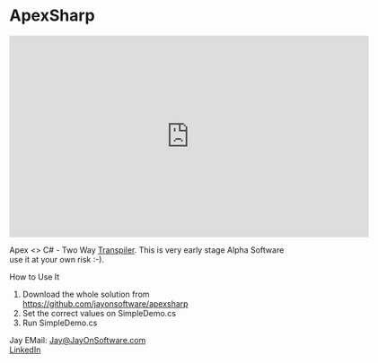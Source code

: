 # ApexSharp

<iframe src="https://player.vimeo.com/video/224927838" width="640" height="360" frameborder="0" webkitallowfullscreen mozallowfullscreen allowfullscreen></iframe>


Apex <> C# - Two Way [Transpiler](https://en.wikipedia.org/wiki/Source-to-source_compiler). This is very early stage 
Alpha Software use it at your own risk :-).

How to Use It

1. Download the whole solution from https://github.com/jayonsoftware/apexsharp
2. Set the correct values on SimpleDemo.cs
2. Run SimpleDemo.cs



Jay
EMail: <Jay@JayOnSoftware.com>  
[LinkedIn](https://www.linkedin.com/in/jayonsoftware/) 
